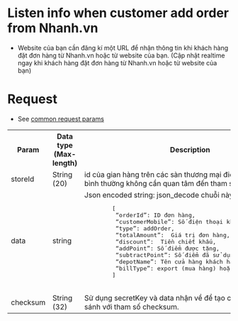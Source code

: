 # Listen info when customer add order from Nhanh.vn 
- Website của bạn cần đăng kí một URL để nhận thông tin khi khách hàng đặt đơn hàng từ Nhanh.vn hoặc từ website của bạn. (Cập nhật realtime ngay khi khách hàng đặt đơn hàng từ Nhanh.vn hoặc từ website của bạn)

# Request
- See [common request params](/api.md#request)

<table>
  <tr>
     <th>Param</th>
     <th>Data type (Max-length)</th>
     <th>Description</th>
  </tr>
  <tr>
     <td>storeId</td>
     <td>String (20)</td>
     <td>id của gian hàng trên các sàn thương mại điện tử (các website bình thường không cần quan tâm đến tham số này).</td>
  </tr>
   <tr>
     <td>data</td>
     <td>string</td>
     <td>
     Json encoded string: json_decode chuỗi này được một mảng:
        <pre lang="xml">
        [
         “orderId”: ID đơn hàng,
         “customerMobile”: Số điện thoại khách hàng,
         “type”: addOrder,
         “totalAmount”:  Giá trị đơn hàng,
         “discount”:  Tiền chiết khấu,
         “addPoint”: Số điểm được tặng,
         “subtractPoint”: Số điểm đã sử dụng cho đơn hàng,
         “depotName”: Tên cửa hàng khách hàng mua,
         “billType”: export (mua hàng) hoặc import (trả hàng)
        ]
        </pre>
     </td>
  </tr>
   <tr>
     <td>checksum</td>
     <td>String (32)</td>
     <td>Sử dụng secretKey và data nhận về để tạo checksum và so sánh với tham số checksum.</td>
  </tr>
</table>
